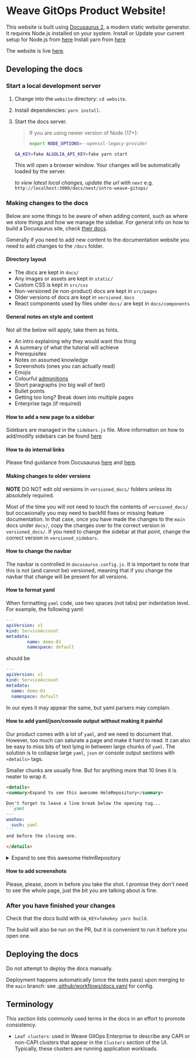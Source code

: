 # Weave GitOps Product Website!

This website is built using [Docusaurus 2](https://docusaurus.io/), a modern static website generator.
It requires Node.js installed on your system. Install or Update your current setup for Node.js from [here](https://nodejs.org/en/download/)
Install yarn from [here](https://classic.yarnpkg.com/en/docs/install)

The website is live [here](https://docs.gitops.weaveworks.org/).

## Developing the docs

### Start a local development server

1. Change into the `website` directory: `cd website`.

1. Install dependencies: `yarn install`.

1. Start the docs server.

    > If you are using newer version of Node (17+):
    > ```bash
    > export NODE_OPTIONS=--openssl-legacy-provider
    > ```

    ```bash
    GA_KEY=fake ALGOLIA_API_KEY=fake yarn start
    ```

    This will open a browser window. Your changes will be automatically loaded by
    the server.

    *to view latest local changes, update the url with `next`* e.g. `http://localhost:3000/docs/next/intro-weave-gitops/`

### Making changes to the docs

Below are some things to be aware of when adding content, such as where we store
things and how we manage the sidebar. For general info on how to build a
Docusaurus site, check [their docs](https://docusaurus.io/).

Generally if you need to add new content to the documentation website you need to add changes to the `/docs` folder.

#### Directory layout

- The docs are kept in `docs/`
- Any images or assets are kept in `static/`
- Custom CSS is kept in `src/css`
- Non-versioned (ie non-product) docs are kept in `src/pages`
- Older versions of docs are kept in `versioned_docs`
- React components used by files under `docs/` are kept in `docs/components`

#### General notes on style and content

Not all the below will apply, take them as hints.

- An intro explaining why they would want this thing
- A summary of what the tutorial will achieve
- Prerequisites
- Notes on assumed knowledge
- Screenshots (ones you can actually read)
- Emojis
- Colourful [admonitions](https://docusaurus.io/docs/markdown-features/admonitions)
- Short paragraphs (no big wall of text)
- Bullet points
- Getting too long? Break down into multiple pages
- Enterprise tags (if required)

#### How to add a new page to a sidebar

Sidebars are managed in the `sidebars.js` file.
More information on how to add/modify sidebars can be found [here](https://docusaurus.io/docs/sidebar)

#### How to do internal links

Please find guidance from Docusaurus [here](https://docusaurus.io/docs/markdown-features/links)
and [here](https://docusaurus.io/docs/versioning#link-docs-by-file-paths).

#### Making changes to older versions
**NOTE** DO NOT edit old versions in `versioned_docs/` folders unless its absolutely required.

Most of the time you will not need to touch the contents of `versioned_docs/`
but occasionally you may need to backfill fixes or missing feature
documentation.
In that case, once you have made the changes to the `main` docs under `docs/`,
copy the changes over to the correct version in `versioned_docs/`. If you need
to change the sidebar at that point, change the correct version in
`versioned_sidebars`.

#### How to change the navbar

The navbar is controlled in `docusaurus.config.js`. It is important to note that
this is not (and cannot be) versioned, meaning that if you change the navbar
that change will be present for all versions.

#### How to format yaml

When formatting `yaml` code, use two spaces (not tabs) per indentation level. For example, the following yaml:

```yaml
---
apiVersion: v1
kind: ServiceAccount
metadata:
		name: demo-01
		namespace: default

```

should be

```yaml
---
apiVersion: v1
kind: ServiceAccount
metadata:
  name: demo-01
  namespace: default
```

In our eyes it may appear the same, but yaml parsers may complain.

#### How to add yaml/json/console output without making it painful

Our product comes with a lot of `yaml`, and we need to document that. However,
too much can saturate a page and make it hard to read. It can also be easy to
miss bits of text lying in between large chunks of `yaml`. The solution is to
collapse large `yaml`, `json` or console output sections with `<details>` tags.

Smaller chunks are usually fine. But for anything more that 10 lines it is
neater to wrap it.

~~~markdown
<details>
<summary>Expand to see this awesome HelmRepository</summary>

Don't forget to leave a line break below the opening tag...
```yaml
---
woohoo:
  such: yaml
```
and before the closing one.

</details>
~~~

<details>
<summary>Expand to see this awesome HelmRepository</summary>

Don't forget to leave a line break below the opening tag...
```
---
woohoo:
  such: yaml
```
and before the closing one.

</details>

#### How to add screenshots

Please, please, zoom in before you take the shot. I promise they don't need to
see the whole page, just the bit you are talking about is fine.

### After you have finished your changes

Check that the docs build with `GA_KEY=fakekey yarn build`.

The build will also be run on the PR, but it is convenient to run it before you
open one.

## Deploying the docs

Do not attempt to deploy the docs manually.

Deployment happens automatically (once the tests pass) upon merging to the
`main` branch: see [.github/workflows/docs.yaml](.github/workflows/docs.yaml) for config.

## Terminology

This section lists commonly used terms in the docs in an effort to promote consistency.

- `Leaf clusters`: used in Weave GitOps Enterprise to describe any CAPI or non-CAPI clusters that appear in the `Clusters` section of the UI. Typically, these clusters are running application workloads.
